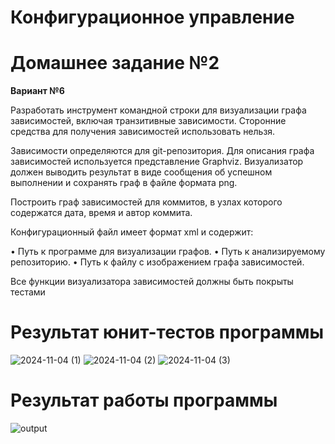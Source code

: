 # Конфигурационное управление

# Домашнее задание №2

**Вариант №6**

Разработать инструмент командной строки для визуализации графа зависимостей, включая транзитивные зависимости. Сторонние средства для получения зависимостей использовать нельзя.

Зависимости определяются для git-репозитория. Для описания графа зависимостей используется представление Graphviz. Визуализатор должен выводить результат в виде сообщения об успешном выполнении и сохранять граф в файле формата png.

Построить граф зависимостей для коммитов, в узлах которого содержатся дата, время и автор коммита.

Конфигурационный файл имеет формат xml и содержит:

• Путь к программе для визуализации графов.
• Путь к анализируемому репозиторию.
• Путь к файлу с изображением графа зависимостей.

Все функции визуализатора зависимостей должны быть покрыты тестами

# Результат юнит-тестов программы


![2024-11-04 (1)](https://github.com/user-attachments/assets/7bb72e13-534c-4d63-9f94-58d70bc57782)
![2024-11-04 (2)](https://github.com/user-attachments/assets/aeeb6b60-f263-49dc-8700-b90ceacb1910)
![2024-11-04 (3)](https://github.com/user-attachments/assets/5dff310b-4345-4ca2-a21e-5e76519f5895)


# Результат работы программы

![output](https://github.com/user-attachments/assets/202902ff-37ca-4a9b-befc-e1cdeed688d5)

